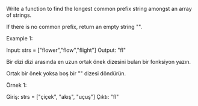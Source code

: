 Write a function to find the longest common prefix string amongst an array of strings.

If there is no common prefix, return an empty string "".

Example 1:

Input: strs = ["flower","flow","flight"]
Output: "fl"

Bir dizi dizi arasında en uzun ortak önek dizesini bulan bir fonksiyon yazın.

Ortak bir önek yoksa boş bir "" dizesi döndürün.

Örnek 1:

Giriş: strs = ["çiçek", "akış", "uçuş"]
Çıktı: "fl"
